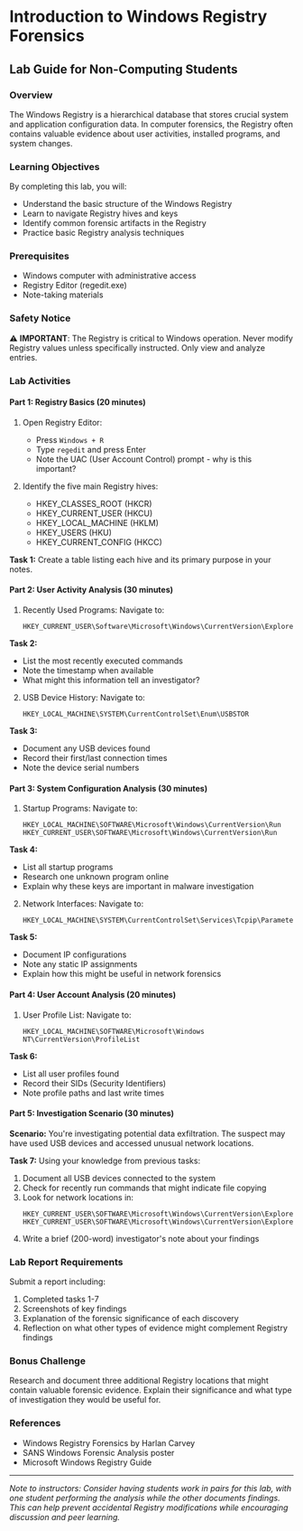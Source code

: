 # Introduction to Windows Registry Forensics
## Lab Guide for Non-Computing Students

### Overview
The Windows Registry is a hierarchical database that stores crucial system and application configuration data. In computer forensics, the Registry often contains valuable evidence about user activities, installed programs, and system changes.

### Learning Objectives
By completing this lab, you will:
- Understand the basic structure of the Windows Registry
- Learn to navigate Registry hives and keys
- Identify common forensic artifacts in the Registry
- Practice basic Registry analysis techniques

### Prerequisites
- Windows computer with administrative access
- Registry Editor (regedit.exe)
- Note-taking materials

### Safety Notice
⚠️ **IMPORTANT**: The Registry is critical to Windows operation. Never modify Registry values unless specifically instructed. Only view and analyze entries.

### Lab Activities

#### Part 1: Registry Basics (20 minutes)

1. Open Registry Editor:
   - Press `Windows + R`
   - Type `regedit` and press Enter
   - Note the UAC (User Account Control) prompt - why is this important?

2. Identify the five main Registry hives:
   - HKEY_CLASSES_ROOT (HKCR)
   - HKEY_CURRENT_USER (HKCU)
   - HKEY_LOCAL_MACHINE (HKLM)
   - HKEY_USERS (HKU)
   - HKEY_CURRENT_CONFIG (HKCC)

**Task 1:** Create a table listing each hive and its primary purpose in your notes.

#### Part 2: User Activity Analysis (30 minutes)

1. Recently Used Programs:
   Navigate to:
   ```
   HKEY_CURRENT_USER\Software\Microsoft\Windows\CurrentVersion\Explorer\RunMRU
   ```
   
**Task 2:** 
- List the most recently executed commands
- Note the timestamp when available
- What might this information tell an investigator?

2. USB Device History:
   Navigate to:
   ```
   HKEY_LOCAL_MACHINE\SYSTEM\CurrentControlSet\Enum\USBSTOR
   ```

**Task 3:**
- Document any USB devices found
- Record their first/last connection times
- Note the device serial numbers

#### Part 3: System Configuration Analysis (30 minutes)

1. Startup Programs:
   Navigate to:
   ```
   HKEY_LOCAL_MACHINE\SOFTWARE\Microsoft\Windows\CurrentVersion\Run
   HKEY_CURRENT_USER\SOFTWARE\Microsoft\Windows\CurrentVersion\Run
   ```

**Task 4:**
- List all startup programs
- Research one unknown program online
- Explain why these keys are important in malware investigation

2. Network Interfaces:
   Navigate to:
   ```
   HKEY_LOCAL_MACHINE\SYSTEM\CurrentControlSet\Services\Tcpip\Parameters\Interfaces
   ```

**Task 5:**
- Document IP configurations
- Note any static IP assignments
- Explain how this might be useful in network forensics

#### Part 4: User Account Analysis (20 minutes)

1. User Profile List:
   Navigate to:
   ```
   HKEY_LOCAL_MACHINE\SOFTWARE\Microsoft\Windows NT\CurrentVersion\ProfileList
   ```

**Task 6:**
- List all user profiles found
- Record their SIDs (Security Identifiers)
- Note profile paths and last write times

#### Part 5: Investigation Scenario (30 minutes)

**Scenario:** You're investigating potential data exfiltration. The suspect may have used USB devices and accessed unusual network locations.

**Task 7:** Using your knowledge from previous tasks:
1. Document all USB devices connected to the system
2. Check for recently run commands that might indicate file copying
3. Look for network locations in:
   ```
   HKEY_CURRENT_USER\SOFTWARE\Microsoft\Windows\CurrentVersion\Explorer\RunMRU
   HKEY_CURRENT_USER\SOFTWARE\Microsoft\Windows\CurrentVersion\Explorer\TypedPaths
   ```
4. Write a brief (200-word) investigator's note about your findings

### Lab Report Requirements

Submit a report including:
1. Completed tasks 1-7
2. Screenshots of key findings
3. Explanation of the forensic significance of each discovery
4. Reflection on what other types of evidence might complement Registry findings

### Bonus Challenge

Research and document three additional Registry locations that might contain valuable forensic evidence. Explain their significance and what type of investigation they would be useful for.

### References
- Windows Registry Forensics by Harlan Carvey
- SANS Windows Forensic Analysis poster
- Microsoft Windows Registry Guide

---

*Note to instructors: Consider having students work in pairs for this lab, with one student performing the analysis while the other documents findings. This can help prevent accidental Registry modifications while encouraging discussion and peer learning.*
